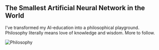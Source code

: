 ## The Smallest Artificial Neural Network in the World

I've transformed my AI-education into a philosophical playground. Philosophy literally means love of knowledge and wisdom. More to follow.


![Philosophy](https://github.com/user-attachments/assets/ab069cd2-d69c-47bd-b89c-0d994ce400bb)
